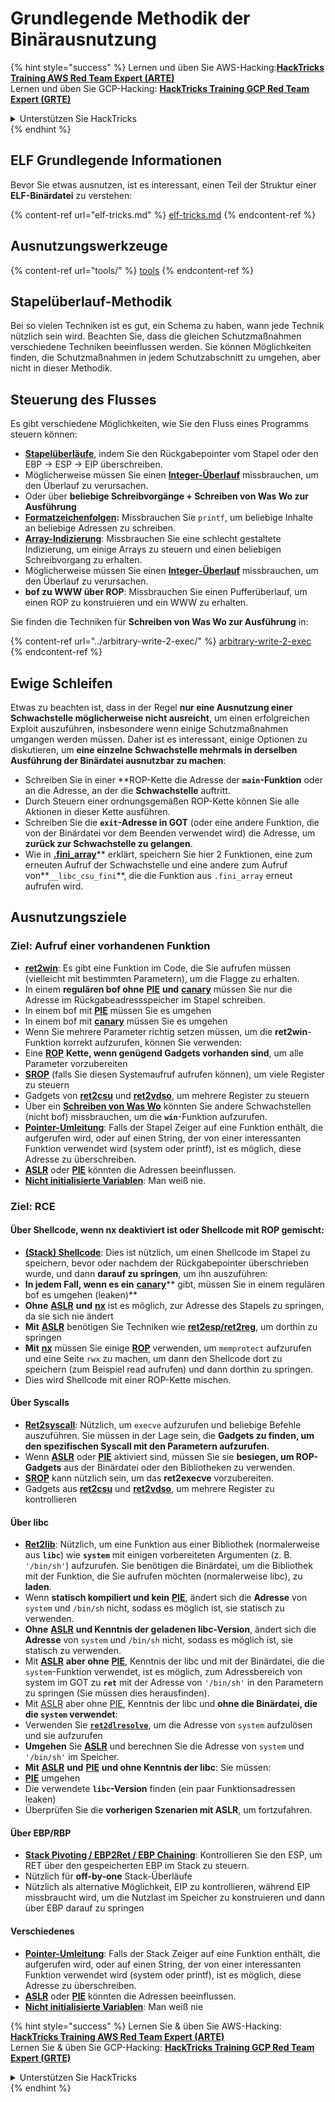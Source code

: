 # Grundlegende Methodik der Binärausnutzung

{% hint style="success" %}
Lernen und üben Sie AWS-Hacking:<img src="/.gitbook/assets/arte.png" alt="" data-size="line">[**HackTricks Training AWS Red Team Expert (ARTE)**](https://training.hacktricks.xyz/courses/arte)<img src="/.gitbook/assets/arte.png" alt="" data-size="line">\
Lernen und üben Sie GCP-Hacking: <img src="/.gitbook/assets/grte.png" alt="" data-size="line">[**HackTricks Training GCP Red Team Expert (GRTE)**<img src="/.gitbook/assets/grte.png" alt="" data-size="line">](https://training.hacktricks.xyz/courses/grte)

<details>

<summary>Unterstützen Sie HackTricks</summary>

* Überprüfen Sie die [**Abonnementpläne**](https://github.com/sponsors/carlospolop)!
* **Treten Sie der** 💬 [**Discord-Gruppe**](https://discord.gg/hRep4RUj7f) oder der [**Telegramm-Gruppe**](https://t.me/peass) bei oder **folgen** Sie uns auf **Twitter** 🐦 [**@hacktricks\_live**](https://twitter.com/hacktricks\_live)**.**
* **Teilen Sie Hacking-Tricks, indem Sie PRs an die** [**HackTricks**](https://github.com/carlospolop/hacktricks) und [**HackTricks Cloud**](https://github.com/carlospolop/hacktricks-cloud) GitHub-Repositorys einreichen.

</details>
{% endhint %}

## ELF Grundlegende Informationen

Bevor Sie etwas ausnutzen, ist es interessant, einen Teil der Struktur einer **ELF-Binärdatei** zu verstehen:

{% content-ref url="elf-tricks.md" %}
[elf-tricks.md](elf-tricks.md)
{% endcontent-ref %}

## Ausnutzungswerkzeuge

{% content-ref url="tools/" %}
[tools](tools/)
{% endcontent-ref %}

## Stapelüberlauf-Methodik

Bei so vielen Techniken ist es gut, ein Schema zu haben, wann jede Technik nützlich sein wird. Beachten Sie, dass die gleichen Schutzmaßnahmen verschiedene Techniken beeinflussen werden. Sie können Möglichkeiten finden, die Schutzmaßnahmen in jedem Schutzabschnitt zu umgehen, aber nicht in dieser Methodik.

## Steuerung des Flusses

Es gibt verschiedene Möglichkeiten, wie Sie den Fluss eines Programms steuern können:

* [**Stapelüberläufe**](../stack-overflow/), indem Sie den Rückgabepointer vom Stapel oder den EBP -> ESP -> EIP überschreiben.
* Möglicherweise müssen Sie einen [**Integer-Überlauf**](../integer-overflow.md) missbrauchen, um den Überlauf zu verursachen.
* Oder über **beliebige Schreibvorgänge + Schreiben von Was Wo zur Ausführung**
* [**Formatzeichenfolgen**](../format-strings/)**:** Missbrauchen Sie `printf`, um beliebige Inhalte an beliebige Adressen zu schreiben.
* [**Array-Indizierung**](../array-indexing.md): Missbrauchen Sie eine schlecht gestaltete Indizierung, um einige Arrays zu steuern und einen beliebigen Schreibvorgang zu erhalten.
* Möglicherweise müssen Sie einen [**Integer-Überlauf**](../integer-overflow.md) missbrauchen, um den Überlauf zu verursachen.
* **bof zu WWW über ROP**: Missbrauchen Sie einen Pufferüberlauf, um einen ROP zu konstruieren und ein WWW zu erhalten.

Sie finden die Techniken für **Schreiben von Was Wo zur Ausführung** in:

{% content-ref url="../arbitrary-write-2-exec/" %}
[arbitrary-write-2-exec](../arbitrary-write-2-exec/)
{% endcontent-ref %}

## Ewige Schleifen

Etwas zu beachten ist, dass in der Regel **nur eine Ausnutzung einer Schwachstelle möglicherweise nicht ausreicht**, um einen erfolgreichen Exploit auszuführen, insbesondere wenn einige Schutzmaßnahmen umgangen werden müssen. Daher ist es interessant, einige Optionen zu diskutieren, um **eine einzelne Schwachstelle mehrmals in derselben Ausführung der Binärdatei ausnutzbar zu machen**:

* Schreiben Sie in einer **ROP-Kette die Adresse der **`main`-Funktion** oder an die Adresse, an der die **Schwachstelle** auftritt.
* Durch Steuern einer ordnungsgemäßen ROP-Kette können Sie alle Aktionen in dieser Kette ausführen.
* Schreiben Sie die **`exit`-Adresse in GOT** (oder eine andere Funktion, die von der Binärdatei vor dem Beenden verwendet wird) die Adresse, um **zurück zur Schwachstelle zu gelangen**.
* Wie in [**.fini\_array**](../arbitrary-write-2-exec/www2exec-.dtors-and-.fini\_array.md#eternal-loop)** erklärt, speichern Sie hier 2 Funktionen, eine zum erneuten Aufruf der Schwachstelle und eine andere zum Aufruf von**`__libc_csu_fini`**, die die Funktion aus `.fini_array` erneut aufrufen wird.

## Ausnutzungsziele

### Ziel: Aufruf einer vorhandenen Funktion

* [**ret2win**](./#ret2win): Es gibt eine Funktion im Code, die Sie aufrufen müssen (vielleicht mit bestimmten Parametern), um die Flagge zu erhalten.
* In einem **regulären bof ohne** [**PIE**](../common-binary-protections-and-bypasses/pie/) **und** [**canary**](../common-binary-protections-and-bypasses/stack-canaries/) müssen Sie nur die Adresse im Rückgabeadressspeicher im Stapel schreiben.
* In einem bof mit [**PIE**](../common-binary-protections-and-bypasses/pie/) müssen Sie es umgehen
* In einem bof mit [**canary**](../common-binary-protections-and-bypasses/stack-canaries/) müssen Sie es umgehen
* Wenn Sie mehrere Parameter richtig setzen müssen, um die **ret2win**-Funktion korrekt aufzurufen, können Sie verwenden:
* Eine [**ROP**](./#rop-and-ret2...-techniques) **Kette, wenn genügend Gadgets vorhanden sind**, um alle Parameter vorzubereiten
* [**SROP**](../rop-return-oriented-programing/srop-sigreturn-oriented-programming/) (falls Sie diesen Systemaufruf aufrufen können), um viele Register zu steuern
* Gadgets von [**ret2csu**](../rop-return-oriented-programing/ret2csu.md) und [**ret2vdso**](../rop-return-oriented-programing/ret2vdso.md), um mehrere Register zu steuern
* Über ein [**Schreiben von Was Wo**](../arbitrary-write-2-exec/) könnten Sie andere Schwachstellen (nicht bof) missbrauchen, um die **`win`**-Funktion aufzurufen.
* [**Pointer-Umleitung**](../stack-overflow/pointer-redirecting.md): Falls der Stapel Zeiger auf eine Funktion enthält, die aufgerufen wird, oder auf einen String, der von einer interessanten Funktion verwendet wird (system oder printf), ist es möglich, diese Adresse zu überschreiben.
* [**ASLR**](../common-binary-protections-and-bypasses/aslr/) oder [**PIE**](../common-binary-protections-and-bypasses/pie/) könnten die Adressen beeinflussen.
* [**Nicht initialisierte Variablen**](../stack-overflow/uninitialized-variables.md): Man weiß nie.

### Ziel: RCE

#### Über Shellcode, wenn nx deaktiviert ist oder Shellcode mit ROP gemischt:

* [**(Stack) Shellcode**](./#stack-shellcode): Dies ist nützlich, um einen Shellcode im Stapel zu speichern, bevor oder nachdem der Rückgabepointer überschrieben wurde, und dann **darauf zu springen**, um ihn auszuführen:
* **In jedem Fall, wenn es ein** [**canary**](../common-binary-protections-and-bypasses/stack-canaries/)** gibt, müssen Sie in einem regulären bof es umgehen (leaken)**
* **Ohne** [**ASLR**](../common-binary-protections-and-bypasses/aslr/) **und** [**nx**](../common-binary-protections-and-bypasses/no-exec-nx.md) ist es möglich, zur Adresse des Stapels zu springen, da sie sich nie ändert
* **Mit** [**ASLR**](../common-binary-protections-and-bypasses/aslr/) benötigen Sie Techniken wie [**ret2esp/ret2reg**](../rop-return-oriented-programing/ret2esp-ret2reg.md), um dorthin zu springen
* **Mit** [**nx**](../common-binary-protections-and-bypasses/no-exec-nx.md) müssen Sie einige [**ROP**](../rop-return-oriented-programing/) verwenden, um `memprotect` aufzurufen und eine Seite `rwx` zu machen, um dann den Shellcode dort zu speichern (zum Beispiel read aufrufen) und dann dorthin zu springen.
* Dies wird Shellcode mit einer ROP-Kette mischen.
#### Über Syscalls

* [**Ret2syscall**](../rop-return-oriented-programing/rop-syscall-execv/): Nützlich, um `execve` aufzurufen und beliebige Befehle auszuführen. Sie müssen in der Lage sein, die **Gadgets zu finden, um den spezifischen Syscall mit den Parametern aufzurufen**.
* Wenn [**ASLR**](../common-binary-protections-and-bypasses/aslr/) oder [**PIE**](../common-binary-protections-and-bypasses/pie/) aktiviert sind, müssen Sie sie **besiegen, um ROP-Gadgets** aus der Binärdatei oder den Bibliotheken zu verwenden.
* [**SROP**](../rop-return-oriented-programing/srop-sigreturn-oriented-programming/) kann nützlich sein, um das **ret2execve** vorzubereiten.
* Gadgets aus [**ret2csu**](../rop-return-oriented-programing/ret2csu.md) und [**ret2vdso**](../rop-return-oriented-programing/ret2vdso.md), um mehrere Register zu kontrollieren

#### Über libc

* [**Ret2lib**](../rop-return-oriented-programing/ret2lib/): Nützlich, um eine Funktion aus einer Bibliothek (normalerweise aus **`libc`**) wie **`system`** mit einigen vorbereiteten Argumenten (z. B. `'/bin/sh'`) aufzurufen. Sie benötigen die Binärdatei, um die Bibliothek mit der Funktion, die Sie aufrufen möchten (normalerweise libc), zu **laden**.
* Wenn **statisch kompiliert und kein** [**PIE**](../common-binary-protections-and-bypasses/pie/), ändert sich die **Adresse** von `system` und `/bin/sh` nicht, sodass es möglich ist, sie statisch zu verwenden.
* **Ohne** [**ASLR**](../common-binary-protections-and-bypasses/aslr/) **und Kenntnis der geladenen libc-Version**, ändert sich die **Adresse** von `system` und `/bin/sh` nicht, sodass es möglich ist, sie statisch zu verwenden.
* Mit [**ASLR**](../common-binary-protections-and-bypasses/aslr/) **aber ohne** [**PIE**](../common-binary-protections-and-bypasses/pie/), Kenntnis der libc und mit der Binärdatei, die die `system`-Funktion verwendet, ist es möglich, zum Adressbereich von system im GOT zu **`ret`** mit der Adresse von `'/bin/sh'` in den Parametern zu springen (Sie müssen dies herausfinden).
* Mit [ASLR](../common-binary-protections-and-bypasses/aslr/) aber ohne [PIE](../common-binary-protections-and-bypasses/pie/), Kenntnis der libc und **ohne die Binärdatei, die die `system` verwendet**:
* Verwenden Sie [**`ret2dlresolve`**](../rop-return-oriented-programing/ret2dlresolve.md), um die Adresse von `system` aufzulösen und sie aufzurufen&#x20;
* **Umgehen** Sie [**ASLR**](../common-binary-protections-and-bypasses/aslr/) und berechnen Sie die Adresse von `system` und `'/bin/sh'` im Speicher.
* **Mit** [**ASLR**](../common-binary-protections-and-bypasses/aslr/) **und** [**PIE**](../common-binary-protections-and-bypasses/pie/) **und ohne Kenntnis der libc**: Sie müssen:
* [**PIE**](../common-binary-protections-and-bypasses/pie/) umgehen
* Die verwendete **`libc`-Version** finden (ein paar Funktionsadressen leaken)
* Überprüfen Sie die **vorherigen Szenarien mit ASLR**, um fortzufahren.

#### Über EBP/RBP

* [**Stack Pivoting / EBP2Ret / EBP Chaining**](../stack-overflow/stack-pivoting-ebp2ret-ebp-chaining.md): Kontrollieren Sie den ESP, um RET über den gespeicherten EBP im Stack zu steuern.
* Nützlich für **off-by-one** Stack-Überläufe
* Nützlich als alternative Möglichkeit, EIP zu kontrollieren, während EIP missbraucht wird, um die Nutzlast im Speicher zu konstruieren und dann über EBP darauf zu springen

#### Verschiedenes

* [**Pointer-Umleitung**](../stack-overflow/pointer-redirecting.md): Falls der Stack Zeiger auf eine Funktion enthält, die aufgerufen wird, oder auf einen String, der von einer interessanten Funktion verwendet wird (system oder printf), ist es möglich, diese Adresse zu überschreiben.
* [**ASLR**](../common-binary-protections-and-bypasses/aslr/) oder [**PIE**](../common-binary-protections-and-bypasses/pie/) könnten die Adressen beeinflussen.
* [**Nicht initialisierte Variablen**](../stack-overflow/uninitialized-variables.md): Man weiß nie

{% hint style="success" %}
Lernen Sie & üben Sie AWS-Hacking:<img src="/.gitbook/assets/arte.png" alt="" data-size="line">[**HackTricks Training AWS Red Team Expert (ARTE)**](https://training.hacktricks.xyz/courses/arte)<img src="/.gitbook/assets/arte.png" alt="" data-size="line">\
Lernen Sie & üben Sie GCP-Hacking: <img src="/.gitbook/assets/grte.png" alt="" data-size="line">[**HackTricks Training GCP Red Team Expert (GRTE)**<img src="/.gitbook/assets/grte.png" alt="" data-size="line">](https://training.hacktricks.xyz/courses/grte)

<details>

<summary>Unterstützen Sie HackTricks</summary>

* Überprüfen Sie die [**Abonnementpläne**](https://github.com/sponsors/carlospolop)!
* **Treten Sie der** 💬 [**Discord-Gruppe**](https://discord.gg/hRep4RUj7f) oder der [**Telegram-Gruppe**](https://t.me/peass) bei oder **folgen** Sie uns auf **Twitter** 🐦 [**@hacktricks\_live**](https://twitter.com/hacktricks\_live)**.**
* **Teilen Sie Hacking-Tricks, indem Sie PRs an die** [**HackTricks**](https://github.com/carlospolop/hacktricks) und [**HackTricks Cloud**](https://github.com/carlospolop/hacktricks-cloud) GitHub-Repositories einreichen.

</details>
{% endhint %}

